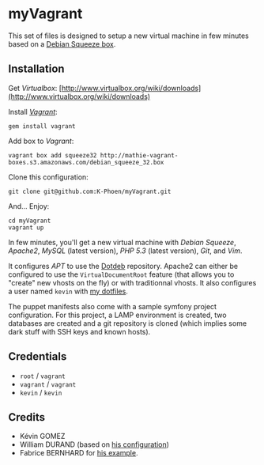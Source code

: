 myVagrant
=========

This set of files is designed to setup a new virtual machine in few minutes based on a
[Debian Squeeze box](http://mathie-vagrant-boxes.s3.amazonaws.com/debian_squeeze_32.box).

## Installation

Get *Virtualbox*: [http://www.virtualbox.org/wiki/downloads](http://www.virtualbox.org/wiki/downloads)

Install [*Vagrant*](http://vagrantup.com/):

    gem install vagrant

Add box to *Vagrant*:

    vagrant box add squeeze32 http://mathie-vagrant-boxes.s3.amazonaws.com/debian_squeeze_32.box

Clone this configuration:

    git clone git@github.com:K-Phoen/myVagrant.git

And... Enjoy:

    cd myVagrant
    vagrant up

In few minutes, you'll get a new virtual machine with *Debian Squeeze*, *Apache2*, *MySQL* (latest version),
*PHP 5.3* (latest version), *Git*, and *Vim*.

It configures *APT* to use the [Dotdeb](http://www.dotdeb.org/) repository.
Apache2 can either be configured to use the `VirtualDocumentRoot` feature
(that allows you to "create" new vhosts on the fly) or with traditionnal
vhosts.
It also configures a user named `kevin` with [my dotfiles](https://github.com/K-Phoen/Config).

The puppet manifests also come with a sample symfony project configuration.
For this project, a LAMP environment is created, two databases are created and
a git repository is cloned (which implies some dark stuff with SSH keys
and known hosts).

## Credentials

* `root` / `vagrant`
* `vagrant` / `vagrant`
* `kevin` / `kevin`

## Credits

* Kévin GOMEZ
* William DURAND (based on [his configuration](https://github.com/willdurand/myVagrant))
* Fabrice BERNHARD for [his example](https://github.com/fabriceb/sfLive2011vm).
